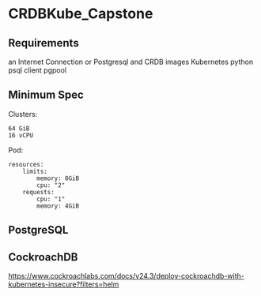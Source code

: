 # CRDBKube_Capstone

## Requirements
an Internet Connection or Postgresql and CRDB images
Kubernetes
python
psql client
pgpool

## Minimum Spec
Clusters:
```
64 GiB
16 vCPU
```

Pod:
```
resources:
    limits:
        memory: 8GiB
        cpu: "2"
    requests:
        cpu: "1"
        memory: 4GiB
```

## PostgreSQL


## CockroachDB
https://www.cockroachlabs.com/docs/v24.3/deploy-cockroachdb-with-kubernetes-insecure?filters=helm

